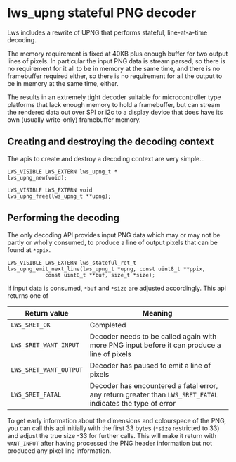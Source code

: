 # lws_upng stateful PNG decoder

Lws includes a rewrite of UPNG that performs stateful, line-at-a-time decoding.

The memory requirement is fixed at 40KB plus enough buffer for two output
lines of pixels.  In particular the input PNG data is stream parsed, so there
is no requirement for it all to be in memory at the same time, and there is
no framebuffer required either, so there is no requirement for all the output
to be in memory at the same time, either.

The results in an extremely tight decoder suitable for microcontroller type
platforms that lack enough memory to hold a framebuffer, but can stream the
rendered data out over SPI or i2c to a display device that does have its own
(usually write-only) framebuffer memory.

## Creating and destroying the decoding context

The apis to create and destroy a decoding context are very simple...

```
LWS_VISIBLE LWS_EXTERN lws_upng_t *
lws_upng_new(void);

LWS_VISIBLE LWS_EXTERN void
lws_upng_free(lws_upng_t **upng);
```

## Performing the decoding

The only decoding API provides input PNG data which may or may not be partly or
wholly consumed, to produce a line of output pixels that can be found at `*ppix`.

```
LWS_VISIBLE LWS_EXTERN lws_stateful_ret_t
lws_upng_emit_next_line(lws_upng_t *upng, const uint8_t **ppix,
			const uint8_t **buf, size_t *size);
```

If input data is consumed, `*buf` and `*size` are adjusted accordingly.
This api returns one of

|Return value|Meaning|
|---|---|
|`LWS_SRET_OK`|Completed|
|`LWS_SRET_WANT_INPUT`|Decoder needs to be called again with more PNG input before it can produce a line of pixels|
|`LWS_SRET_WANT_OUTPUT`|Decoder has paused to emit a line of pixels|
|`LWS_SRET_FATAL`|Decoder has encountered a fatal error, any return greater than `LWS_SRET_FATAL` indicates the type of error|

To get early information about the dimensions and colourspace of the PNG, you
can call this api initially with the first 33 bytes (`*size` restricted to 33)
and adjust the true size -33 for further calls.  This will make it return with
`WANT_INPUT` after having processed the PNG header information but not produced
any pixel line information.

